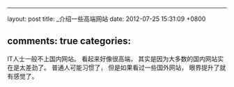 
---
layout: post
title: _介绍一些高端网站
date: 2012-07-25 15:31:09 +0800

comments: true
categories: 
---

IT人士一般不上国内网站。 看起来好像很高端，
其实是因为大多数的国内网站实在是太差劲了。 普通人可能习惯了，
但是如果看过一些国外网站， 眼界提升了就有感觉了。